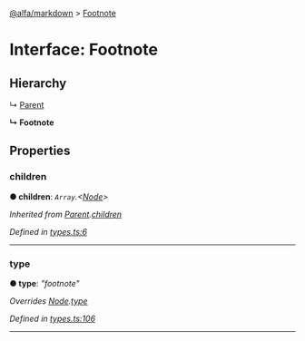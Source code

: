 [@alfa/markdown](../README.md) > [Footnote](../interfaces/footnote.md)

# Interface: Footnote

## Hierarchy

↳ [Parent](parent.md)

**↳ Footnote**

## Properties

<a id="children"></a>

### children

**● children**: _`Array`.<[Node](node.md)>_

_Inherited from [Parent](parent.md).[children](parent.md#children)_

_Defined in [types.ts:6](https://github.com/Siteimprove/alfa/blob/master/packages/markdown/src/types.ts#L6)_

---

<a id="type"></a>

### type

**● type**: _"footnote"_

_Overrides [Node](node.md).[type](node.md#type)_

_Defined in [types.ts:106](https://github.com/Siteimprove/alfa/blob/master/packages/markdown/src/types.ts#L106)_

---
